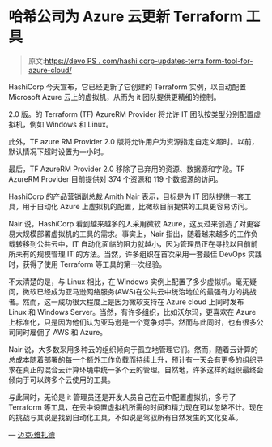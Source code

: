 # 哈希公司为 Azure 云更新 Terraform 工具

> 原文:[https://devo PS . com/hashi corp-updates-terra form-tool-for-azure-cloud/](https://devops.com/hashicorp-updates-terraform-tool-for-azure-cloud/)

HashiCorp 今天宣布，它已经更新了它创建的 Terraform 实例，以自动配置 Microsoft Azure 云上的虚拟机，从而为 it 团队提供更精细的控制。

2.0 版。的 Terraform (TF) AzureRM Provider 将允许 IT 团队按类型分别配置虚拟机，例如 Windows 和 Linux。

此外，TF azure RM Provider 2.0 版将允许用户为资源指定自定义超时。以前，默认情况下超时设置为一小时。

最后，TF AzureRM Provider 2.0 移除了已弃用的资源、数据源和字段。TF AzureRM Provider 目前提供对 374 个资源和 119 个数据源的访问。

HashiCorp 的产品营销副总裁 Amith Nair 表示，目标是为 IT 团队提供一套工具，用于自动化 Azure 上虚拟机的配置，比微软目前提供的工具更容易访问。

Nair 说，HashiCorp 看到越来越多的人采用微软 Azure，这反过来创造了对更容易大规模部署虚拟机的工具的需求。事实上，Nair 指出，随着越来越多的工作负载转移到公共云中，IT 自动化面临的阻力就越小，因为管理员正在寻找以目前前所未有的规模管理 IT 的方法。当然，许多组织在首次采用一套最佳 DevOps 实践时，获得了使用 Terraform 等工具的第一次经验。

不太清楚的是，与 Linux 相比，在 Windows 实例上配置了多少虚拟机。毫无疑问，微软已经成为亚马逊网络服务(AWS)在公共云中统治地位的最强有力的挑战者。然而，这一成功很大程度上是因为微软支持在 Azure cloud 上同时发布 Linux 和 Windows Server。当然，有许多组织，比如沃尔玛，更喜欢在 Azure 上标准化，只是因为他们认为亚马逊是一个竞争对手。然而与此同时，也有很多公司同时雇佣了 AWS 和 Azure。

Nair 说，大多数采用多种云的组织倾向于孤立地管理它们。然而，随着云计算的总成本随着部署的每一个额外工作负载而持续上升，预计有一天会有更多的组织寻求在真正的混合云计算环境中统一多个云的管理。自然地，许多这样的组织最终会倾向于可以跨多个云使用的工具。

与此同时，无论是 it 管理员还是开发人员自己在云中配置虚拟机，多亏了 Terraform 等工具，在云中设置虚拟机所需的时间和精力现在可以忽略不计。现在的挑战与其说是找到自动化工具，不如说是驾驭所有自然发生的文化变革。

— [迈克·维扎德](https://devops.com/author/mike-vizard/)